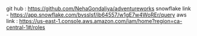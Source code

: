 git hub : https://github.com/NehaGondaliya/adventureworks
snowflake link - https://app.snowflake.com/bvsslsf/ib64557/w1gE7w4WoREr/query
aws link : https://us-east-1.console.aws.amazon.com/iam/home?region=ca-central-1#/roles
